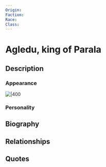 ```yaml
---
Origin: 
Faction: 
Race: 
Class:
---
```

# Agledu, king of Parala
## Description

### Appearance
![|400](https://lh7-us.googleusercontent.com/kWJtDtdTri5RA1OxTkeTqAjiMP7xroXldh7ULqWdGwd0_Sm5X143iYbaiF9pbaMsVh4UiikbeDbBc_TG19EarGj370jFr_Joyk-pF67Cqq9LTAo0z6iVFWLmXudpghx1KzL-Nlw6enMF8W2UNvmcBjg)
### Personality
## Biography
## Relationships

## Quotes